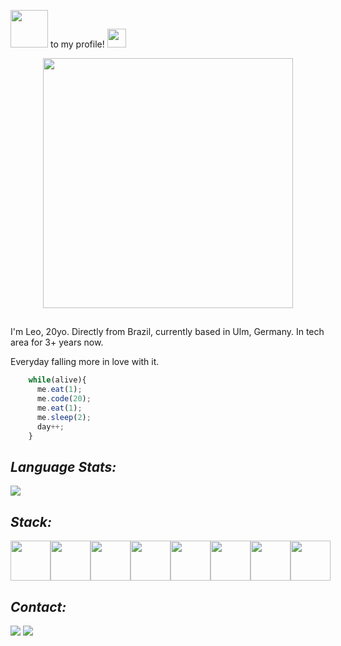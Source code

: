 
<link rel="stylesheet" type='text/css' href="https://cdn.jsdelivr.net/gh/devicons/devicon@latest/devicon.min.css" />

<img src="https://raw.githubusercontent.com/alexnaiman/alexnaiman/master/resources/welcomeglitch.gif" width="60" style="max-width: 100%;"></a> to my profile! <a target="_blank" rel="noopener noreferrer" href="https://raw.githubusercontent.com/iampavangandhi/iampavangandhi/master/gifs/Hi.gif"><img src="https://raw.githubusercontent.com/iampavangandhi/iampavangandhi/master/gifs/Hi.gif" width="30" style="max-width: 100%;"></a>

<p align="center">
   <img width="400" src="https://gist.githubusercontent.com/vininjr/d29bb07bdadb41e4b0923bc8fa748b1a/raw/88f20c9d749d756be63f22b09f3c4ac570bc5101/programming.gif" />
</p>

##

<p>I'm Leo, 20yo. Directly from Brazil, currently based in Ulm, Germany. In tech area for 3+ years now. </p>
<p>Everyday falling more in love with it.</p>

```js
    while(alive){
      me.eat(1);
      me.code(20);
      me.eat(1);
      me.sleep(2);
      day++;
    }
```


## *Language Stats:*
   
![](https://github.com/LeonardoRafaelli/myGithubStats/blob/master/generated/languages.svg)

## *Stack:*

<div style="display: flex;">
   <img src="https://cdn.jsdelivr.net/gh/devicons/devicon@latest/icons/java/java-original-wordmark.svg" style="width: 4rem"/>
   <img src="https://cdn.jsdelivr.net/gh/devicons/devicon@latest/icons/spring/spring-original.svg" style="width: 4rem"/>
   
   <img src="https://cdn.jsdelivr.net/gh/devicons/devicon@latest/icons/csharp/csharp-original.svg" style="width: 4rem"/>
   <img src="https://cdn.jsdelivr.net/gh/devicons/devicon@latest/icons/dotnetcore/dotnetcore-original.svg" style="width: 4rem"/>

   <img src="https://cdn.jsdelivr.net/gh/devicons/devicon@latest/icons/javascript/javascript-original.svg" style="width: 4rem;"/>       
   <img src="https://cdn.jsdelivr.net/gh/devicons/devicon@latest/icons/react/react-original-wordmark.svg" style="width: 4rem"/>
   <img src="https://cdn.jsdelivr.net/gh/devicons/devicon@latest/icons/angular/angular-original.svg" style="width: 4rem"/>       
   <img src="https://cdn.jsdelivr.net/gh/devicons/devicon@latest/icons/tailwindcss/tailwindcss-original.svg" style="width: 4rem"/>       
</div>
          
          
## *Contact:*

<div> 
  <a href = "mailto:leonardorafaelli@gmail.com" target="_blank"><img src="https://img.shields.io/badge/-Gmail-%23333?style=for-the-badge&logo=gmail&logoColor=white"></a>
  <a href="https://www.linkedin.com/in/leonardo-rafaelli" target="_blank"><img src="https://img.shields.io/badge/-LinkedIn-%230077B5?style=for-the-badge&logo=linkedin&logoColor=white"></a> 
</div>
